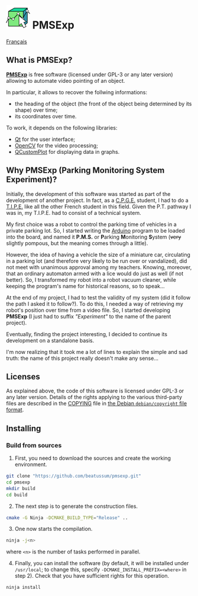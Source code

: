 # <img src="share/icons/com.github.PMSExp.png" width="64" height="64"/> **PMSExp**

[Français](README_fr.md)

## What is **PMSExp**?

[**PMSExp**](https://github.com/beatussum/pmsexp/) is free software (licensed under GPL-3 or any later version) allowing to automate video pointing of an object.

In particular, it allows to recover the follwing informations:
- the heading of the object (the front of the object being determined by its shape) over time;
- its coordinates over time.

To work, it depends on the following libraries:
- [Qt](https://www.qt.io/) for the user interface;
- [OpenCV](https://opencv.org/) for the video processing;
- [QCustomPlot](https://www.qcustomplot.com/) for displaying data in graphs.

## Why **PMSExp** (**P**arking **M**onitoring **S**ystem **Exp**eriment)?

Initially, the development of this software was started as part of the development of another project. In fact, as a [C.P.G.E.](https://www.enseignementsup-recherche.gouv.fr/fr/classes-preparatoires-aux-grandes-ecoles-cpge-46496) student, I had to do a [T.I.P.E.](https://www.scei-concours.fr/tipe.php) like all the other French student in this field. Given the P.T. pathway I was in, my T.I.P.E. had to consist of a technical system.

My first choice was a robot to control the parking time of vehicles in a private parking lot. So, I started writing the [Arduino](https://www.arduino.cc/) program to be loaded into the board, and named it **P.M.S.** or **P**arking **M**onitoring **S**ystem (~~very~~ slightly pompous, but the meaning comes through a little).

However, the idea of having a vehicle the size of a miniature car, circulating in a parking lot (and therefore very likely to be run over or vandalized), did not meet with unanimous approval among my teachers. Knowing, moreover, that an ordinary automaton armed with a lice would do just as well (if not better). So, I transformed my robot into a robot vacuum cleaner, while keeping the program's name for historical reasons, so to speak…

At the end of my project, I had to test the validity of my system (did it follow the path I asked it to follow?). To do this, I needed a way of retrieving my robot's position over time from a video file. So, I started developing **PMSExp** (I just had to suffix _"Experiment"_ to the name of the parent project).

Eventually, finding the project interesting, I decided to continue its development on a standalone basis.

I'm now realizing that it took me a lot of lines to explain the simple and sad truth: the name of this project really doesn't make any sense…

## Licenses

As explained above, the code of this software is licensed under GPL-3 or any later version. Details of the rights applying to the various third-party files are described in the [COPYING](COPYING) file in [the Debian `debian/copyright` file format](https://www.debian.org/doc/packaging-manuals/copyright-format/1.0/).

## Installing

### Build from sources

1. First, you need to download the sources and create the working environment.

```bash
git clone "https://github.com/beatussum/pmsexp.git"
cd pmsexp
mkdir build
cd build
```

2. The next step is to generate the construction files.

```bash
cmake -G Ninja -DCMAKE_BUILD_TYPE="Release" ..
```

3. One now starts the compilation.

```bash
ninja -j<n>
```

where `<n>` is the number of tasks performed in parallel.

4. Finally, you can install the software (by default, it will be installed under `/usr/local`; to change this, specify `-DCMAKE_INSTALL_PREFIX=<where>` in step 2). Check that you have sufficient rights for this operation.

```bash
ninja install
```
